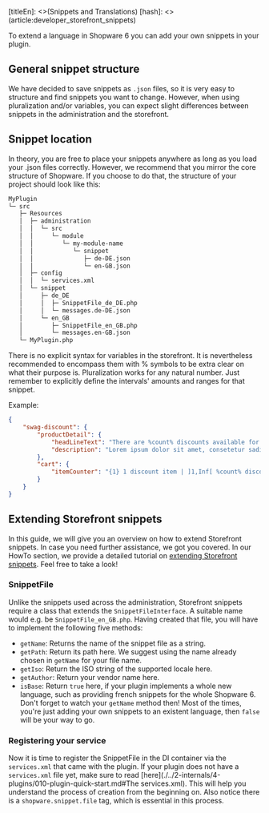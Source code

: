 [titleEn]: <>(Snippets and Translations)
[hash]: <>(article:developer_storefront_snippets)

To extend a language in Shopware 6 you can add your own snippets in your plugin.

## General snippet structure

We have decided to save snippets as `.json` files, so it is very easy to structure and find snippets you want to change. 
However, when using pluralization and/or variables, you can expect slight differences between snippets 
in the administration and the storefront.

## Snippet location

In theory, you are free to place your snippets anywhere as long as you load your .json files correctly. 
However, we recommend that you mirror the core structure of Shopware. If you choose to do that, 
the structure of your project should look like this:
```bash
MyPlugin
└─ src
   ├─ Resources
   │  ├─ administration
   │  │  └─ src
   │  │     └─ module
   │  │        └─ my-module-name
   │  │           └─ snippet
   │  │              ├─ de-DE.json
   │  │              └─ en-GB.json
   │  ├─ config
   │  │  └─ services.xml
   │  └─ snippet
   │     ├─ de_DE
   │     │  ├─ SnippetFile_de_DE.php
   │     │  └─ messages.de-DE.json
   │     └─ en_GB
   │        ├─ SnippetFile_en_GB.php
   │        └─ messages.en-GB.json
   └─ MyPlugin.php
```

There is no explicit syntax for variables in the storefront. It is nevertheless recommended to encompass them 
with % symbols to be extra clear on what their purpose is. Pluralization works for any natural number. 
Just remember to explicitly define the intervals' amounts and ranges for that snippet.

Example:
```json
{
    "swag-discount": {
        "productDetail": {
            "headLineText": "There are %count% discounts available for %product%:",
            "description": "Lorem ipsum dolor sit amet, consetetur sadipscing elitr, sed diam ..."
        },
        "cart": {
            "itemCounter": "{1} 1 discount item | ]1,Inf[ %count% discount items",
        }
    }
}
```

## Extending Storefront snippets

In this guide, we will give you an overview on how to extend Storefront snippets. In case you need further assistance,
we got you covered. In our HowTo section, we provide a detailed tutorial on 
[extending Storefront snippets](). Feel free to take a look!

### SnippetFile

Unlike the snippets used across the administration, Storefront snippets require a class that extends the 
`SnippetFileInterface`. A suitable name would e.g. be `SnippetFile_en_GB.php`. Having created that file, 
you will have to implement the following five methods:

- `getName`: Returns the name of the snippet file as a string. 
- `getPath`: Return its path here. We suggest using the name already chosen in `getName` for your file name.
- `getIso`: Return the ISO string of the supported locale here.  
- `getAuthor`: Return your vendor name here.
- `isBase`: Return `true` here, if your plugin implements a whole new language, such as providing french snippets for the
whole Shopware 6. Don't forget to watch your `getName` method then! Most of the times, you're just adding your own snippets to an existent language, then `false` will be
your way to go.

### Registering your service

Now it is time to register the SnippetFile in the DI container via the `services.xml` that came with the plugin.
If your plugin does not have a `services.xml` file yet, make sure to read 
[here](./../2-internals/4-plugins/010-plugin-quick-start.md#The services.xml). This will help you understand the 
process of creation from the beginning on. Also notice there is a `shopware.snippet.file` tag, 
which is essential in this process.
